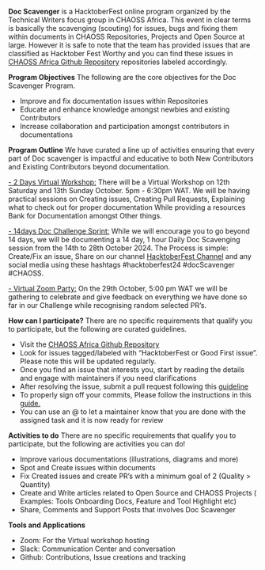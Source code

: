**Doc Scavenger** is a HacktoberFest online program organized by the Technical Writers focus group in CHAOSS Africa. This event in clear terms is basically the scavenging (scouting) for issues, bugs and fixing them within documents in CHAOSS Repositories, Projects and Open Source at large. However it is safe to note that the team has provided issues that are classified as Hacktober Fest Worthy and you can find these issues in [CHAOSS Africa Github Repository](https://github.com/chaoss/chaoss-africa) repositories labeled accordingly.
 

**Program Objectives** 
The following are the core objectives for the Doc Scavenger Program.
- Improve and fix documentation issues within Repositories
- Educate and enhance knowledge amongst newbies and existing Contributors
- Increase collaboration and participation amongst contributors in documentations


**Program Outline** 
We have curated a line up of activities ensuring that every part of Doc scavenger is impactful and educative to both New Contributors and Existing Contributors beyond documentation. 
 
<span style="text-decoration:underline;">- 2 Days Virtual Workshop:</span> There will be a Virtual Workshop on 12th Saturday and 13th Sunday October.  5pm - 6:30pm WAT. We will be having practical sessions on Creating issues, Creating Pull Requests, Explaining what to check out for proper documentation While providing a resources Bank for Documentation amongst Other things.  
 
<span style="text-decoration:underline;">- 14days Doc Challenge Sprint:</span> While we will encourage you to go beyond 14 days, we will be documenting a 14 day, 1 hour Daily Doc Scavenging session from the 14th to 28th October 2024. The Process is simple: Create/Fix an issue, Share on our channel [HacktoberFest Channel](https://chaoss-workspace.slack.com/archives/C07PX1J47HQ) and any social media using these hashtags #hacktoberfest24 #docScavenger #CHAOSS. 
 
<span style="text-decoration:underline;">- Virtual Zoom Party:</span> On the 29th October, 5:00 pm WAT we will be gathering to celebrate and give feedback on everything we have done so far in our Challenge while recognising random selected PR’s.  

**How can I participate?** 
There are no specific requirements that qualify you to participate, but the following are curated guidelines. 
- Visit the [CHAOSS Africa Github Repository ](https://github.com/chaoss/chaoss-africa) 
- Look for issues tagged/labeled with “HacktoberFest or Good First issue”. Please note this will be updated regularly.  
- Once you find an issue that interests you, start by reading the details and engage with maintainers if you need clarifications 
- After resolving the issue, submit a pull request following this [guideline](https://opensource.com/article/19/7/create-pull-request-github)
- To properly sign off your commits, Please follow the instructions in this [guide.](https://www.secondstate.io/articles/dco/)  
- You can use an @ to let a maintainer know that you are done with the assigned task and it is now ready for review

**Activities to do** 
There are no specific requirements that qualify you to participate, but the following are activities you can do!
- Improve various documentations  (illustrations, diagrams and more)
- Spot and Create issues within documents
- Fix Created issues and create PR’s  with a minimum goal of 2 (Quality > Quantity)
- Create and Write articles related to Open Source and CHAOSS Projects ( Examples: Tools Onboarding Docs, Feature and Tool Highlight etc) 
- Share, Comments and Support Posts that involves Doc Scavenger
 

**Tools and Applications** 
- Zoom: For the Virtual workshop hosting
- Slack: Communication Center and conversation
- Github: Contributions, Issue creations and tracking
 
